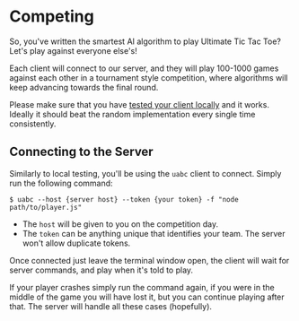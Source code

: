 # Competing

So, you've written the smartest AI algorithm to play Ultimate Tic Tac Toe? Let's play against everyone else's!

Each client will connect to our server, and they will play 100-1000 games against each other in a tournament style competition, where algorithms will keep advancing towards the final round.

Please make sure that you have [tested your client locally](analyse_games.md) and it works. Ideally it should beat the random implementation every single time consistently.

## Connecting to the Server

Similarly to local testing, you'll be using the `uabc` client to connect. Simply run the following command:

```
$ uabc --host {server host} --token {your token} -f "node path/to/player.js"
```

* The `host` will be given to you on the competition day.
* The `token` can be anything unique that identifies your team. The server won't allow duplicate tokens.

Once connected just leave the terminal window open, the client will wait for server commands, and play when it's told to play.

If your player crashes simply run the command again, if you were in the middle of the game you will have lost it, but you can continue playing after that. The server will handle all these cases (hopefully).